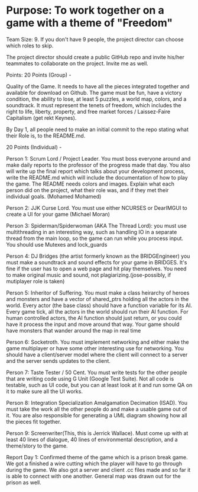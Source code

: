 # Purpose: To work together on a game with a theme of "Freedom"

  Team Size: 9. If you don't have 9 people, the project director can choose
  which roles to skip.

  The project director should create a public GitHub repo and invite his/her
  teammates to collaborate on the project. Invite me as well.

  Points:
  20 Points (Group) -

  Quality of the Game. It needs to have all the pieces
  integrated together and available for download on Github. The game must be
  fun, have a victory condition, the ability to lose, at least 5 puzzles, a
  world map, colors, and a soundtrack. It must represent the tenets of freedom,
  which includes the right to life, liberty, property, and free market forces /
  Laissez-Faire Capitalism (get rekt Keynes).

  By Day 1, all people need to make an initial commit to the
  repo stating what their Role is, to the README.md.

  20 Points (Individual) -

  Person 1: Scrum Lord / Project Leader. You must boss everyone around and make daily reports
  to the professor of the progress made that day. You also will write up the
  final report which talks about your development process, write the README.md
  which will include the documentation of how to play the game. The README needs
  colors and images. Explain what each person did on the project, what their
  role was, and if they met their individual goals. (Mohamed Mohamed)

  Person 2: JJK Curse Lord. You must use either NCURSES or DearIMGUI to create a
  UI for your game (Michael Moran)

  Person 3: Spiderman/Spiderwoman (AKA The Thread Lord): you must use
  multithreading in an interesting way, such as handling IO in a separate thread
  from the main loop, so the game can run while you process input. You should
  use Mutexes and lock_guards

  Person 4: DJ Bridges (the artist formerly known as the BRIDGEngineer) you must
  make a soundtrack and sound effects for your game in BRIDGES. It's fine if the
  user has to open a web page and hit play themselves. You need to make original
  music and sound, not plagiarizing.(jose-possibly, if mutiplayer role is taken)

  Person 5: Inheritor of Suffering. You must make a class heirarchy of heroes
  and monsters and have a vector of shared_ptrs holding all the actors in the
  world. Every actor (the base class) should have a function variable for its
  AI. Every game tick, all the actors in the world should run their AI function.
  For human controlled actors, the AI function should just return, or you could
  have it process the input and move around that way. Your game should have
  monsters that wander around the map in real time

  Person 6: Socketroth. You must implement networking and either make the game
  multiplayer or have some other interesting use for networking. You should have a client/server model where the client will connect to a
  server and the server sends updates to the client.

  Person 7: Taste Tester / 50 Cent. You must write tests for the other people
  that are writing code using G Unit (Google Test Suite). Not all code is
  testable, such as UI code, but you can at least look at it and run some QA on
  it to make sure all the UI works.

  Person 8: Integration Specialization Amalgamation Decimation (ISAD). You must take
  the work all the other people do and make a usable game out of it. You are
  also responsible for generating a UML diagram showing how all the pieces fit
  together.

  Person 9: Screenwriter(This, this is Jerrick Wallace). Must come up with at least 40 lines of dialogue, 40 lines of environmental description, and a theme/story to the game.

Report Day 1: Confirmed theme of the game which is a prison break game. We got a finished a wire cutting  which the player will have to go through during the game. We also got a server and client .cc files made and so far it is able to connect with one another. General map was drawn out for the prison as well.
